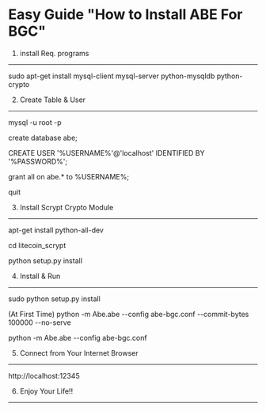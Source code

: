
Easy Guide "How to Install ABE For BGC"
============================================

1. install Req. programs
---------------------------

sudo apt-get install mysql-client mysql-server python-mysqldb python-crypto


2. Create Table & User 
------------------------

mysql -u root -p

create database abe;

CREATE USER '%USERNAME%'@'localhost' IDENTIFIED BY '%PASSWORD%';

grant all on abe.* to %USERNAME%;

quit

3. Install Scrypt Crypto Module
------------------------------------

apt-get install python-all-dev

cd litecoin_scrypt

python setup.py install


4. Install & Run 
------------------

sudo python setup.py install

(At First Time)
python -m Abe.abe --config abe-bgc.conf --commit-bytes 100000 --no-serve 

python -m Abe.abe --config abe-bgc.conf


5. Connect from Your Internet Browser
-----------------------------------------

http://localhost:12345


6. Enjoy Your Life!!
----------------------
